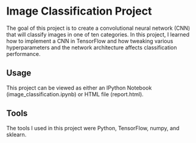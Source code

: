 # Image Classification Project
The goal of this project is to create a convolutional neural network (CNN) that will classify images in one
of ten categories. In this project, I learned how to implement a CNN in TensorFlow and how tweaking various
hyperparameters and the network architecture affects classification performance.

## Usage
This project can be viewed as either an IPython Notebook (image_classification.ipynb) or HTML file (report.html).

## Tools
The tools I used in this project were Python, TensorFlow, numpy, and sklearn.
